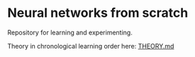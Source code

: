 # Neural networks from scratch

Repository for learning and experimenting.

Theory in chronological learning order here: [THEORY.md](THEORY.md)
